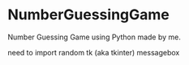 # NumberGuessingGame
Number Guessing Game using Python
made by me.

need to import 
random
tk (aka tkinter)
messagebox
